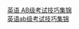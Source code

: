   
[英语 AB级考试技巧集锦](http://www.dianyue.me/archives/678/a1g024q7q2faf0zi/)  
[英语ab级考试技巧集锦](http://www.dianyue.me/archives/942/twf6xdufz9nha3a1/)